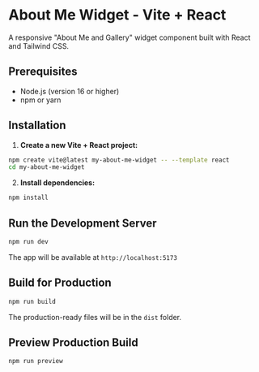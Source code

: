 # About Me Widget - Vite + React

A responsive "About Me and Gallery" widget component built with React and Tailwind CSS.

## Prerequisites

- Node.js (version 16 or higher)
- npm or yarn

## Installation

1. **Create a new Vite + React project:**

```bash
npm create vite@latest my-about-me-widget -- --template react
cd my-about-me-widget
```

2. **Install dependencies:**

```bash
npm install
```



## Run the Development Server

```bash
npm run dev
```

The app will be available at `http://localhost:5173`

## Build for Production

```bash
npm run build
```

The production-ready files will be in the `dist` folder.

## Preview Production Build

```bash
npm run preview
```


